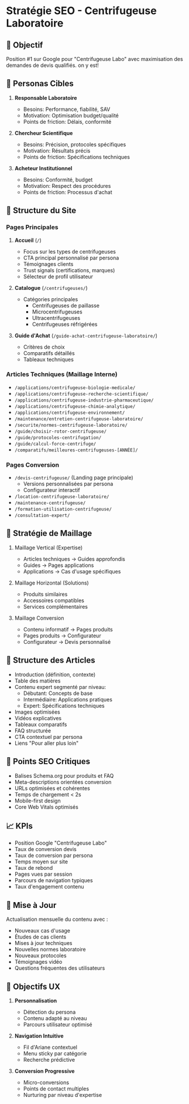 # Stratégie SEO - Centrifugeuse Laboratoire

## 🎯 Objectif
Position #1 sur Google pour "Centrifugeuse Labo" avec maximisation des demandes de devis qualifiés.
on y est!

## 👥 Personas Cibles
1. **Responsable Laboratoire**
   - Besoins: Performance, fiabilité, SAV
   - Motivation: Optimisation budget/qualité
   - Points de friction: Délais, conformité

2. **Chercheur Scientifique**
   - Besoins: Précision, protocoles spécifiques
   - Motivation: Résultats précis
   - Points de friction: Spécifications techniques

3. **Acheteur Institutionnel**
   - Besoins: Conformité, budget
   - Motivation: Respect des procédures
   - Points de friction: Processus d'achat

## 📑 Structure du Site

### Pages Principales
1. **Accueil** (`/`)
   - Focus sur les types de centrifugeuses
   - CTA principal personnalisé par persona
   - Témoignages clients
   - Trust signals (certifications, marques)
   - Sélecteur de profil utilisateur

2. **Catalogue** (`/centrifugeuses/`)
   - Catégories principales
     - Centrifugeuses de paillasse
     - Microcentrifugeuses
     - Ultracentrifugeuses
     - Centrifugeuses réfrigérées

3. **Guide d'Achat** (`/guide-achat-centrifugeuse-laboratoire/`)
   - Critères de choix
   - Comparatifs détaillés
   - Tableaux techniques

### Articles Techniques (Maillage Interne)
- `/applications/centrifugeuse-biologie-medicale/`
- `/applications/centrifugeuse-recherche-scientifique/`
- `/applications/centrifugeuse-industrie-pharmaceutique/`
- `/applications/centrifugeuse-chimie-analytique/`
- `/applications/centrifugeuse-environnement/`
- `/maintenance/entretien-centrifugeuse-laboratoire/`
- `/securite/normes-centrifugeuse-laboratoire/`
- `/guide/choisir-rotor-centrifugeuse/`
- `/guide/protocoles-centrifugation/`
- `/guide/calcul-force-centrifuge/`
- `/comparatifs/meilleures-centrifugeuses-[ANNÉE]/`

### Pages Conversion
- `/devis-centrifugeuse/` (Landing page principale)
   - Versions personnalisées par persona
   - Configurateur interactif
- `/location-centrifugeuse-laboratoire/`
- `/maintenance-centrifugeuse/`
- `/formation-utilisation-centrifugeuse/`
- `/consultation-expert/`

## 🔄 Stratégie de Maillage
1. Maillage Vertical (Expertise)
   - Articles techniques → Guides approfondis
   - Guides → Pages applications
   - Applications → Cas d'usage spécifiques

2. Maillage Horizontal (Solutions)
   - Produits similaires
   - Accessoires compatibles
   - Services complémentaires

3. Maillage Conversion
   - Contenu informatif → Pages produits
   - Pages produits → Configurateur
   - Configurateur → Devis personnalisé

## 📝 Structure des Articles
- Introduction (définition, contexte)
- Table des matières
- Contenu expert segmenté par niveau:
   - Débutant: Concepts de base
   - Intermédiaire: Applications pratiques
   - Expert: Spécifications techniques
- Images optimisées
- Vidéos explicatives
- Tableaux comparatifs
- FAQ structurée
- CTA contextuel par persona
- Liens "Pour aller plus loin"

## 🎯 Points SEO Critiques
- Balises Schema.org pour produits et FAQ
- Meta-descriptions orientées conversion
- URLs optimisées et cohérentes
- Temps de chargement < 2s
- Mobile-first design
- Core Web Vitals optimisés

## 📈 KPIs
- Position Google "Centrifugeuse Labo"
- Taux de conversion devis
- Taux de conversion par persona
- Temps moyen sur site
- Taux de rebond
- Pages vues par session
- Parcours de navigation typiques
- Taux d'engagement contenu

## 🔄 Mise à Jour
Actualisation mensuelle du contenu avec :
- Nouveaux cas d'usage
- Études de cas clients
- Mises à jour techniques
- Nouvelles normes laboratoire
- Nouveaux protocoles
- Témoignages vidéo
- Questions fréquentes des utilisateurs

## 🎯 Objectifs UX
1. **Personnalisation**
   - Détection du persona
   - Contenu adapté au niveau
   - Parcours utilisateur optimisé

2. **Navigation Intuitive**
   - Fil d'Ariane contextuel
   - Menu sticky par catégorie
   - Recherche prédictive

3. **Conversion Progressive**
   - Micro-conversions
   - Points de contact multiples
   - Nurturing par niveau d'expertise